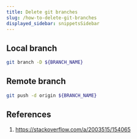 ```yaml
---
title: Delete git branches
slug: /how-to-delete-git-branches
displayed_sidebar: snippetsSidebar
---
```


## Local branch

```sh
git branch -D ${BRANCH_NAME}
```

## Remote branch

```sh
git push -d origin ${BRANCH_NAME}
```

## References

1. https://stackoverflow.com/a/2003515/154065
